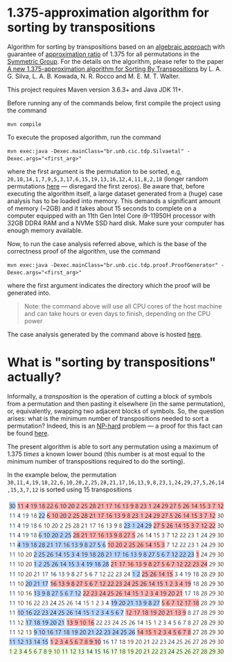 # 1.375-approximation algorithm for sorting by transpositions

Algorithm for sorting by transpositions based on an [algebraic approach](https://en.m.wikipedia.org/wiki/Abstract_algebra) with guarantee of [approximation ratio](https://en.m.wikipedia.org/wiki/Approximation_algorithm) of 1.375 for all permutations in the [Symmetric Group](https://en.wikipedia.org/wiki/Symmetric_group). For the details on the algorithm, please refer to the paper [A new 1.375-approximation algorithm for Sorting By Transpositions](https://almob.biomedcentral.com/articles/10.1186/s13015-022-00205-z) by L. A. G. Silva, L. A. B. Kowada, N. R. Rocco and M. E. M. T. Walter.

This project requires Maven version 3.6.3+ and Java JDK 11+.

Before running any of the commands below, first compile the project using the command

`mvn compile`

To execute the proposed algorithm, run the command

`mvn exec:java -Dexec.mainClass="br.unb.cic.tdp.Silvaetal" -Dexec.args="<first_arg>"`

where the first argument is the permutation to be sorted, e.g, `20,10,14,1,7,9,5,3,17,6,15,19,13,16,12,4,11,8,2,18` (longer random permutations [here](https://github.com/luizaugustogarcia/tdp1375/tree/master/src/main/resources/datasets) &mdash; disregard the first zeros). Be aware that, before executing the algorithm itself, a large dataset generated from a (huge) case analysis has to be loaded into memory. This demands a significant amount of memory (~2GB) and it takes about 15 seconds to complete on a computer equipped with an 11th Gen Intel Core i9-11950H processor with 32GB DDR4 RAM and a NVMe SSD hard disk. Make sure your computer has enough memory available.

Now, to run the case analysis referred above, which is the base of the correctness proof of the algorithm, use the command

`mvn exec:java -Dexec.mainClass="br.unb.cic.tdp.proof.ProofGenerator" -Dexec.args="<first_arg>"`

where the first argument indicates the directory which the proof will be generated into.

> Note: the command above will use all CPU cores of the host machine and can take hours or even days to finish, depending on the CPU power

The case analysis generated by the command above is hosted [here](http://tdp1375proof.s3-website.us-east-2.amazonaws.com/).

# What is "sorting by transpositions" actually?

Informally, a _transposition_ is the operation of cutting a block of symbols from a permutation and then pasting it elsewhere (in the same permutation), or, equivalently, swapping two adjacent blocks of symbols. So, the question arises: what is the minimum number of transpositions needed to sort a permutation? Indeed, this is an [NP-hard](https://en.wikipedia.org/wiki/NP-hardness) problem  &mdash; a proof for this fact can be found [here](https://epubs.siam.org/doi/abs/10.1137/110851390).

The present algorithm is able to sort any permutation using a maximum of 1.375 _times_ a known lower bound (this number is at most equal to the minimum number of transpositions required to do the sorting).

In the example below, the permutation `30,11,4,19,18,22,6,10,20,2,25,28,21,17,16,13,9,8,23,1,24,29,27,5,26,14,15,3,7,12` is sorted using 15 transpositions

<div align="center">
    <img src="sbt-example.png">
</div>
